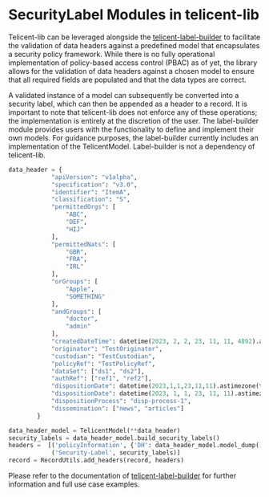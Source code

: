 # SecurityLabel Modules in telicent-lib 

Telicent-lib can be leveraged alongside the [telicent-label-builder](https://github.com/telicent-oss/label-builder)  to 
facilitate the validation of data headers against a predefined model that encapsulates a security policy framework. 
While there is no fully operational implementation of policy-based access control (PBAC) as of yet, the library allows 
for the validation of data headers against a chosen model to ensure that all required fields are populated and that the 
data types are correct.

A validated instance of a model can subsequently be converted into a security label, which can then be appended as a 
header to a record. It is important to note that telicent-lib does not enforce any of these operations; 
the implementation is entirely at the discretion of the user. The label-builder module provides users with the 
functionality to define and implement their own models. For guidance purposes, the label-builder currently includes 
an implementation of the TelicentModel. Label-builder is not a dependency of telicent-lib.

```python
data_header = {
            "apiVersion": "v1alpha",
            "specification": "v3.0",
            "identifier": "ItemA",
            "classification": "S",
            "permittedOrgs": [
                "ABC",
                "DEF",
                "HIJ"
            ],
            "permittedNats": [
                "GBR",
                "FRA",
                "IRL"
            ],
            "orGroups": [
                "Apple",
                "SOMETHING"
            ],
            "andGroups": [
                "doctor",
                "admin"
            ],
            "createdDateTime": datetime(2023, 2, 2, 23, 11, 11, 4892).astimezone(timezone.utc),
            "originator": "TestOriginator",
            "custodian": "TestCustodian",
            "policyRef": "TestPolicyRef",
            "dataSet": ["ds1", "ds2"],
            "authRef": ["ref1", "ref2"],
            "dispositionDate": datetime(2023,1,1,23,11,11).astimezone(timezone.utc),
            "dispositionDate": datetime(2023, 1, 1, 23, 11, 11).astimezone(timezone.utc),
            "dispositionProcess": "disp-process-1",
            "dissemination": ["news", "articles"]
        }

data_header_model = TelicentModel(**data_header)
security_labels = data_header_model.build_security_labels()
headers =  [('policyInformation', {'DH': data_header_model.model_dump()}),
            ('Security-Label', security_labels)]
record = RecordUtils.add_headers(record, headers)
```


Please refer to the documentation of [telicent-label-builder](https://github.com/telicent-oss/label-builder) 
for further information and full use case examples.
